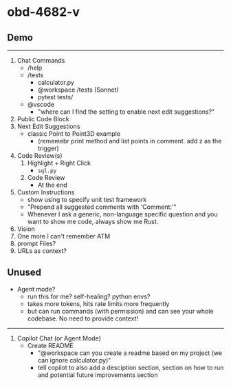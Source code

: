 # obd-4682-v

## Demo
---
1. Chat Commands
   - /help
   - /tests
      - calculator.py
      - @workspace /tests (Sonnet)
      - pytest tests/ <!-- (remove add max float if it appears) -->
   - @vscode
      - "where can I find the setting to enable next edit suggestions?"
1. Public Code Block
1. Next Edit Suggestions
   - classic Point to Point3D example
      - (rememebr print method and list points in comment. add z as the trigger)
1. Code Review(s)
   1. Highlight + Right Click
      - `sql.py`
   1. Code Review
      - At the end
1. Custom Instructions
   - show using to specify unit test framework
   - "Prepend all suggested comments with 'Comment:'"
   - Whenever I ask a generic, non-language specific question and you want to show me code, always show me Rust.
1. Vision
1. One more I can't remember ATM
1. prompt Files?
1. URLs as context?

Unused
---
- Agent mode?
   - run this for me? self-healing? python envs?
   - takes more tokens, hits rate limits more frequently
   - but can run commands (with permission) and can see your whole codebase. No need to provide context!



---

1. Copilot Chat (or Agent Mode)
      - Create README
        - "@workspace can you create a readme based on my project (we can ignore calculator.py)"
        - tell copilot to also add a desciption section, section on how to run and potential future improvements section
